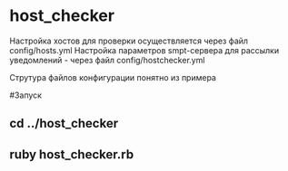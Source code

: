 # host_checker
Настройка хостов для проверки осуществляется через файл config/hosts.yml
Настройка параметров smpt-сервера для рассылки уведомлений - через файл config/hostchecker.yml

Струтура файлов конфигурации понятно из примера

#Запуск
## cd ../host_checker
## ruby host_checker.rb
